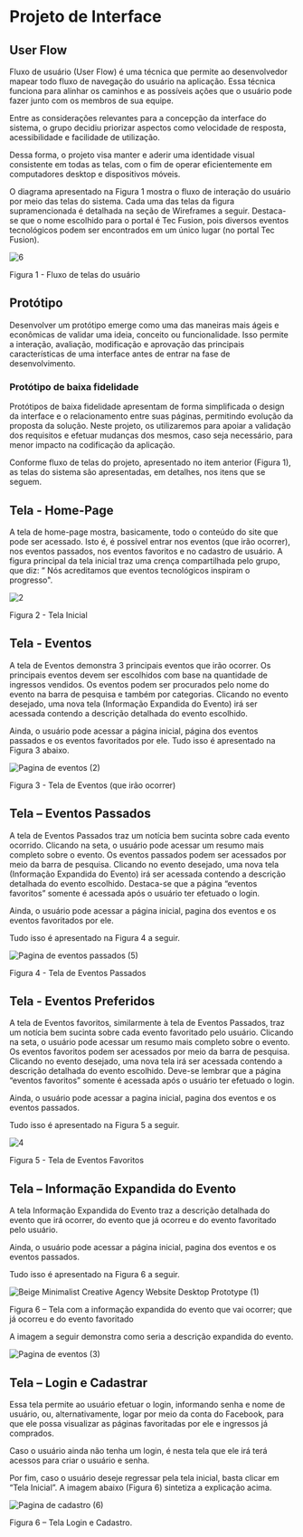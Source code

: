 
# Projeto de Interface

## User Flow

Fluxo de usuário (User Flow) é uma técnica que permite ao desenvolvedor mapear todo fluxo de navegação do usuário na aplicação. Essa técnica funciona para alinhar os caminhos e as possíveis ações que o usuário pode fazer junto com os membros de sua equipe.

Entre as considerações relevantes para a concepção da interface do sistema, o grupo decidiu priorizar aspectos como velocidade de resposta, acessibilidade e facilidade de utilização. 

Dessa forma, o projeto visa manter e aderir uma identidade visual consistente em todas as telas, com o fim de operar eficientemente em computadores desktop e dispositivos móveis.

O diagrama apresentado na Figura 1 mostra o fluxo de interação do usuário por meio das telas do sistema. Cada uma das telas da figura supramencionada é detalhada na seção de Wireframes a seguir. Destaca-se que o nome escolhido para o portal é Tec Fusion, pois diversos eventos tecnológicos podem ser encontrados em um único lugar (no portal Tec Fusion). 

![6](https://github.com/ICEI-PUC-Minas-PMV-ADS/pmv-ads-2023-2-e1-proj-web-t11-pmv-ads-2023-2-e1-proj-vendaingressos/assets/145787867/14842d7d-9f68-4102-9c32-82e673030267)

Figura 1 - Fluxo de telas do usuário

## Protótipo

Desenvolver um protótipo emerge como uma das maneiras mais ágeis e econômicas de validar uma ideia, conceito ou funcionalidade. Isso permite a interação, avaliação, modificação e aprovação das principais características de uma interface antes de entrar na fase de desenvolvimento. 

### Protótipo de baixa fidelidade

Protótipos de baixa fidelidade apresentam de forma simplificada o design da interface e o relacionamento entre suas páginas, permitindo evolução da proposta da solução. Neste projeto, os utilizaremos para apoiar a validação dos requisitos e efetuar mudanças dos mesmos, caso seja necessário, para menor impacto na codificação da aplicação.

Conforme fluxo de telas do projeto, apresentado no item anterior (Figura 1), as telas do sistema são apresentadas, em detalhes, nos itens que se seguem.

## Tela - Home-Page
A tela de home-page mostra, basicamente, todo o conteúdo do site que pode ser acessado. Isto é, é possível entrar nos eventos (que irão ocorrer), nos eventos passados, nos eventos favoritos e no cadastro de usuário.
A figura principal da tela inicial traz uma crença compartilhada pelo grupo, que diz: “ Nós acreditamos que eventos tecnológicos inspiram o progresso".

![2](https://github.com/ICEI-PUC-Minas-PMV-ADS/pmv-ads-2023-2-e1-proj-web-t11-pmv-ads-2023-2-e1-proj-vendaingressos/assets/145787867/0b0a4135-e973-4d62-908c-a3ebcc2942ea)


Figura 2 - Tela Inicial

## Tela - Eventos
A tela de Eventos demonstra 3 principais eventos que irão ocorrer. Os principais eventos devem ser escolhidos com base na quantidade de ingressos vendidos. Os eventos podem ser procurados pelo nome do evento na barra de pesquisa e também por categorias. Clicando no evento desejado, uma nova tela (Informação Expandida do Evento) irá ser acessada contendo a descrição detalhada do evento escolhido.

Ainda, o usuário pode acessar a página inicial, página dos eventos passados e os eventos favoritados por ele. Tudo isso é apresentado na Figura 3 abaixo.

![Pagina de eventos (2)](https://github.com/ICEI-PUC-Minas-PMV-ADS/pmv-ads-2023-2-e1-proj-web-t11-pmv-ads-2023-2-e1-proj-vendaingressos/assets/83097575/0d2f8a9a-6d04-44f2-be2c-fef1ca2fe1d5)



Figura 3 - Tela de Eventos (que irão ocorrer)

## Tela – Eventos Passados
A tela de Eventos Passados traz um notícia bem sucinta sobre cada evento ocorrido. Clicando na seta, o usuário pode acessar um resumo mais completo sobre o evento. Os eventos passados podem ser acessados por meio da barra de pesquisa. Clicando no evento desejado, uma nova tela (Informação Expandida do Evento) irá ser acessada contendo a descrição detalhada do evento escolhido. Destaca-se que a página “eventos favoritos” somente é acessada após o usuário ter efetuado o login.

Ainda, o usuário pode acessar a página inicial, pagina dos eventos e os eventos favoritados por ele.

Tudo isso é apresentado na Figura 4 a seguir.

![Pagina de eventos passados (5)](https://github.com/ICEI-PUC-Minas-PMV-ADS/pmv-ads-2023-2-e1-proj-web-t11-pmv-ads-2023-2-e1-proj-vendaingressos/assets/83097575/6ca6ad0a-842f-450c-8644-0699d89167d8)


Figura 4 - Tela de Eventos Passados

## Tela - Eventos Preferidos
A tela de Eventos favoritos, similarmente à tela de Eventos Passados, traz um notícia bem sucinta sobre cada evento favoritado pelo usuário. Clicando na seta, o usuário pode acessar um resumo mais completo sobre o evento. Os eventos favoritos podem ser acessados por meio da barra de pesquisa. Clicando no evento desejado, uma nova tela irá ser acessada contendo a descrição detalhada do evento escolhido. 
Deve-se lembrar que a página “eventos favoritos” somente é acessada após o usuário ter efetuado o login.


Ainda, o usuário pode acessar a pagina inicial, pagina dos eventos e os eventos passados.

Tudo isso é apresentado na Figura 5 a seguir.

![4](https://github.com/ICEI-PUC-Minas-PMV-ADS/pmv-ads-2023-2-e1-proj-web-t11-pmv-ads-2023-2-e1-proj-vendaingressos/assets/145787867/41dd1fed-a57f-47d2-bf70-ea62ba6f0fd2)


Figura 5 - Tela de Eventos Favoritos

## Tela – Informação Expandida do Evento
A tela Informação Expandida do Evento traz a descrição detalhada do evento que irá ocorrer, do evento que já ocorreu e do evento favoritado pelo usuário. 

Ainda, o usuário pode acessar a página inicial, pagina dos eventos e os eventos passados.

Tudo isso é apresentado na Figura 6 a seguir.

![Beige Minimalist Creative Agency Website Desktop Prototype (1)](https://github.com/ICEI-PUC-Minas-PMV-ADS/pmv-ads-2023-2-e1-proj-web-t11-pmv-ads-2023-2-e1-proj-vendaingressos/assets/145787867/872433cf-ea04-4984-bc5a-b8a1ac837b70)

Figura 6 – Tela com a informação expandida do evento que vai ocorrer; que já ocorreu e do evento favoritado

A imagem a seguir demonstra como seria a descrição expandida do evento.

![Pagina de eventos (3)](https://github.com/ICEI-PUC-Minas-PMV-ADS/pmv-ads-2023-2-e1-proj-web-t11-pmv-ads-2023-2-e1-proj-vendaingressos/assets/145787867/b27fa97e-379b-4bde-9283-47189f290cc8)


## Tela – Login e Cadastrar
Essa tela permite ao usuário efetuar o login, informando senha e nome de usuário, ou, alternativamente, logar por meio da conta do Facebook, para que ele possa visualizar as páginas favoritadas por ele e ingressos já comprados.

Caso o usuário ainda não tenha um login, é nesta tela que ele irá terá acessos para criar o usuário e senha.

Por fim, caso o usuário deseje regressar pela tela inicial, basta clicar em “Tela Inicial”.
A imagem abaixo (Figura 6) sintetiza a explicação acima.

![Pagina de cadastro (6)](https://github.com/ICEI-PUC-Minas-PMV-ADS/pmv-ads-2023-2-e1-proj-web-t11-pmv-ads-2023-2-e1-proj-vendaingressos/assets/83097575/636689a9-25b4-43ac-a3c3-aba78a5db8fe)

Figura 6 – Tela Login e Cadastro.



